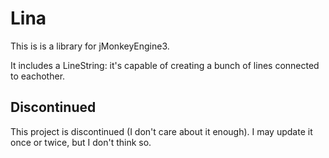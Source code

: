# Lina
This is is a library for jMonkeyEngine3.

It includes a LineString: it's capable of creating a bunch of lines connected to eachother.


## Discontinued
This project is discontinued (I don't care about it enough). I may update it once or twice, but I don't think so.
